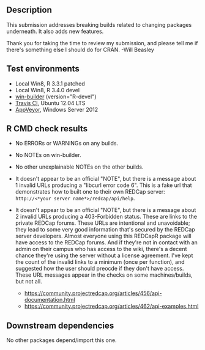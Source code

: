 Description
-----------------------------------------------
This submission addresses breaking builds related to changing packages underneath.  It also adds new features.

Thank you for taking the time to review my submission, and please tell me if there's something else I should do for CRAN.  -Will Beasley


Test environments
-----------------------------------------------

* Local Win8, R 3.3.1 patched
* Local Win8, R 3.4.0 devel
* [win-builder](http://win-builder.r-project.org/Ah51K5zq8lvu/) (version="R-devel")
* [Travis CI](https://travis-ci.org/OuhscBbmc/REDCapR), Ubuntu 12.04 LTS
* [AppVeyor](https://ci.appveyor.com/project/wibeasley/REDCapR), Windows Server 2012


R CMD check results
-----------------------------------------------

* No ERRORs or WARNINGs on any builds.

* No NOTEs on win-builder.

* No other unexplainable NOTEs on the other builds.

* It doesn't appear to be an official "NOTE", but there is a message about 1 invalid URLs producing a "libcurl error code 6".  This is a fake url that demonstrates how to built one to their own REDCap server: `http://<*your server name*>/redcap/api/help`.

* It doesn't appear to be an official "NOTE", but there is a message about 2 invalid URLs producing a 403-Forbidden status. These are links to the private REDCap forums. These URLs are intentional and unavoidable; they lead to some very good information that's secured by the REDCap server developers. Almost everyone using this REDCapR package will have access to the REDCap forums. And if they're not in contact with an admin on their campus who has access to the wiki, there's a decent chance they're using the server without a license agreement. I've kept the count of the invalid links to a minimum (once per function), and suggested how the user should preocde if they don't have access.  These URL messages appear in the checks on some machines/builds, but not all.
    * https://community.projectredcap.org/articles/456/api-documentation.html
    * https://community.projectredcap.org/articles/462/api-examples.html

Downstream dependencies
-----------------------------------------------

No other packages depend/import this one.
